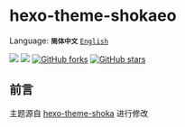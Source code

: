 # hexo-theme-shokaeo
Language: 
**`简体中文`** 
[`English`](https://github.com/Mlikiowa/hexo-theme-shokaeo/blob/main/README_EN.md)


[![](https://img.shields.io/github/license/MliKiowa/hexo-theme-shokaeo?style=flat-square)](https://github.com/MliKiowa/hexo-theme-shokaeo/blob/main/LICENSE)
[![](https://img.shields.io/npm/v/hexo-theme-shokaeo.svg?style=flat-square)](https://www.npmjs.com/package/hexo-theme-shokaeo)
[![GitHub forks](https://img.shields.io/github/forks/MliKiowa/hexo-theme-shokaeo?style=flat-square)](https://github.com/MliKiowa/hexo-theme-shokaeo/network)
[![GitHub stars](https://img.shields.io/github/stars/MliKiowa/hexo-theme-shokaeo?style=flat-square)](https://github.com/MliKiowa/hexo-theme-shokaeo/stargazers)

## 前言
主题源自 [hexo-theme-shoka](https://github.com/amehime/hexo-theme-shoka)
进行修改
